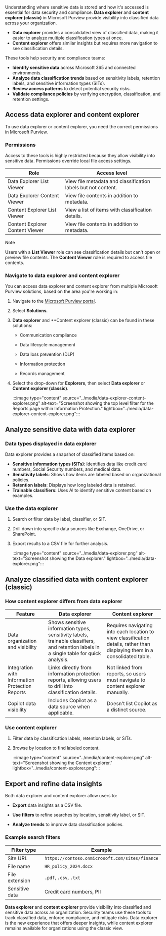 Understanding where sensitive data is stored and how it's accessed is essential for data security and compliance. **Data explorer** and **content explorer (classic)** in Microsoft Purview provide visibility into classified data across your organization.

- **Data explorer** provides a consolidated view of classified data, making it easier to analyze multiple classification types at once.
- **Content explorer** offers similar insights but requires more navigation to see classification details.

These tools help security and compliance teams:

- **Identify sensitive data** across Microsoft 365 and connected environments.
- **Analyze data classification trends** based on sensitivity labels, retention labels, and sensitive information types (SITs).
- **Review access patterns** to detect potential security risks.
- **Validate compliance policies** by verifying encryption, classification, and retention settings.

## Access data explorer and content explorer

To use data explorer or content explorer, you need the correct permissions in Microsoft Purview.

### Permissions

Access to these tools is highly restricted because they allow visibility into sensitive data. Permissions override local file access settings.

| Role | Access level |
|-----|-----|
| Data Explorer List Viewer | View file metadata and classification labels but not content. |
| Data Explorer Content Viewer | View file contents in addition to metadata. |
| Content Explorer List Viewer | View a list of items with classification details. |
| Content Explorer Content Viewer | View file contents in addition to metadata. |

> [!NOTE]
> Users with a **List Viewer** role can see classification details but can't open or preview file contents. The **Content Viewer** role is required to access file contents.

### Navigate to data explorer and content explorer

You can access data explorer and content explorer from multiple Microsoft Purview solutions, based on the area you're working in:

1. Navigate to the [Microsoft Purview portal](https://purview.microsoft.com/).

1. Select **Solutions**.

1. **Data explorer** and **Content explorer (classic) can be found in these solutions:

   - Communication compliance

   - Data lifecycle management

   - Data loss prevention (DLP)

   - Information protection

   - Records management

1. Select the drop-down for **Explorers**, then select **Data explorer** or **Content explorer (classic)**.

   :::image type="content" source="../media/data-explorer-content-explorer.png" alt-text="Screenshot showing the top level filter for the Reports page within Information Protection." lightbox="../media/data-explorer-content-explorer.png":::

## Analyze sensitive data with data explorer

### Data types displayed in data explorer

Data explorer provides a snapshot of classified items based on:

- **Sensitive information types (SITs)**: Identifies data like credit card numbers, Social Security numbers, and medical data.
- **Sensitivity labels**: Shows how items are labeled based on organizational policies.
- **Retention labels**: Displays how long labeled data is retained.
- **Trainable classifiers**: Uses AI to identify sensitive content based on examples.

### Use the data explorer

1. Search or filter data by label, classifier, or SIT.

1. Drill down into specific data sources like Exchange, OneDrive, or SharePoint.

1. Export results to a CSV file for further analysis.

   :::image type="content" source="../media/data-explorer.png" alt-text="Screenshot showing the Data explorer." lightbox="../media/data-explorer.png":::

## Analyze classified data with content explorer (classic)

### How content explorer differs from data explorer

| Feature | Data explorer | Content explorer |
|-----|-----|-----|
| Data organization and visibility | Shows sensitive information types, sensitivity labels, trainable classifiers, and retention labels in a single table for quick analysis. | Requires navigating into each location to view classification details, rather than displaying them in a consolidated table. |
| Integration with Information Protection Reports | Links directly from information protection reports, allowing users to drill into classification details. | Not linked from reports, so users must navigate to content explorer manually. |
| Copilot data visibility | Includes Copilot as a data source when applicable. | Doesn't list Copilot as a distinct source. |

### Use content explorer

1. Filter data by classification labels, retention labels, or SITs.

1. Browse by location to find labeled content.

   :::image type="content" source="../media/content-explorer.png" alt-text="Screenshot showing the Content explorer." lightbox="../media/content-explorer.png":::

## Export and refine data insights

Both data explorer and content explorer allow users to:

- **Export** data insights as a CSV file.

- **Use filters** to refine searches by location, sensitivity label, or SIT.

- **Analyze trends** to improve data classification policies.

### Example search filters

| Filter type | Example |
|-----|-----|
| Site URL | `https://contoso.onmicrosoft.com/sites/finance` |
| File name | `HR_policy_2024.docx` |
| File extension | `.pdf`, `.csv`, `.txt`  |
| Sensitive data | Credit card numbers, PII  |

**Data explorer** and **content explorer** provide visibility into classified and sensitive data across an organization. Security teams use these tools to track classified data, enforce compliance, and mitigate risks. Data explorer is the new experience that offers deeper insights, while content explorer remains available for organizations using the classic view.
